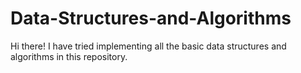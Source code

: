 # Data-Structures-and-Algorithms
Hi there! I have tried implementing all the basic data structures and algorithms in this repository.
